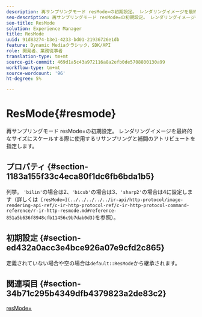 ```yaml
---
description: 再サンプリングモード resMode=の初期設定。 レンダリングイメージを最終的なサイズにスケールする際に使用するリサンプリングと補間のアトリビュートを指定します。
seo-description: 再サンプリングモード resMode=の初期設定。 レンダリングイメージを最終的なサイズにスケールする際に使用するリサンプリングと補間のアトリビュートを指定します。
seo-title: ResMode
solution: Experience Manager
title: ResMode
uuid: 91d83274-b3e1-4233-bd01-21936726e1db
feature: Dynamic Mediaクラシック，SDK/API
role: 開発者、業務従事者
translation-type: tm+mt
source-git-commit: 469d1a5c43a972116a8a2efb0de5708800130a99
workflow-type: tm+mt
source-wordcount: '96'
ht-degree: 5%

---
```



# ResMode{#resmode}

再サンプリングモード resMode=の初期設定。 レンダリングイメージを最終的なサイズにスケールする際に使用するリサンプリングと補間のアトリビュートを指定します。

## プロパティ {#section-1183a155f33c4eca80f1dc6fb6bda1b5}

列挙。 `'bilin'`の場合は2、`'bicub'`の場合は3、`'sharp2'`の場合は4に設定します（詳しくは` [resMode=](../../../../../ir-api/http-protocol/image-rendering-api-ref/c-ir-http-protocol-ref/c-ir-http-protocol-command-reference/r-ir-http-resmode.md#reference-851a5b636f8948cfb11456c9b7dab0d3)`を参照）。

## 初期設定 {#section-ed432a0acc3e4bce926a07e9cfd2c865}

定義されていない場合や空の場合は`default::ResMode`から継承されます。

## 関連項目 {#section-34b71c295b4349dfb4379823a2de83c2}

[resMode=](../../../../../ir-api/http-protocol/image-rendering-api-ref/c-ir-http-protocol-ref/c-ir-http-protocol-command-reference/r-ir-http-resmode.md#reference-851a5b636f8948cfb11456c9b7dab0d3)
